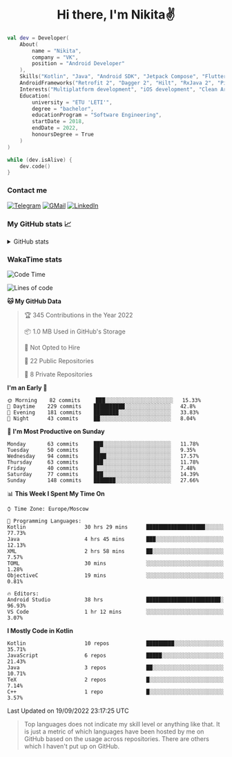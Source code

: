 <h1 align="center">
Hi there, I'm Nikita✌️
</h1>

```kotlin
val dev = Developer(
    About(
        name = "Nikita",
        company = "VK",
        position = "Android Developer"
    ),
    Skills("Kotlin", "Java", "Android SDK", "Jetpack Compose", "Flutter", "KMM"),
    AndroidFrameworks("Retrofit 2", "Dagger 2", "Hilt", "RxJava 2", "Picasso", "Kotlin Coroutines"),
    Interests("Multiplatform development", "iOS development", "Clean Architecture"),
    Education(
        university = "ETU 'LETI'",
        degree = "bachelor",
        educationProgram = "Software Engineering",
        startDate = 2018,
        endDate = 2022,
        honoursDegree = True
    )
)

while (dev.isAlive) {
    dev.code()
}
```

### Contact me

[![Telegram](https://img.shields.io/badge/Telegram-white?style=for-the-badge&logo=telegram&logoColor=29e9ea)](https://t.me/po4yka)
[![GMail](https://img.shields.io/badge/Gmail-white?style=for-the-badge&logo=gmail&logoColor=d14836)](mailto:pochaev.nik@gmail.com)
[![LinkedIn](https://img.shields.io/badge/linkedin%20-white.svg?&style=for-the-badge&logo=linkedin&logoColor=%230077B5)](https://www.linkedin.com/in/nikita-pochaev-415b5a1a1)

### My GitHub stats 📈

<details>
  <summary>GitHub stats</summary>
  <p align="center">
    <img src="https://github-readme-stats.vercel.app/api?username=po4yka&show_icons=true&theme=dark" />
  </p>
</details>

### WakaTime stats

<!--START_SECTION:waka-->
![Code Time](http://img.shields.io/badge/Code%20Time-3%2C154%20hrs%203%20mins-blue)

![Lines of code](https://img.shields.io/badge/From%20Hello%20World%20I%27ve%20Written-1%20Million%20lines%20of%20code-blue)

**🐱 My GitHub Data** 

> 🏆 345 Contributions in the Year 2022
 > 
> 📦 1.0 MB Used in GitHub's Storage 
 > 
> 🚫 Not Opted to Hire
 > 
> 📜 22 Public Repositories 
 > 
> 🔑 8 Private Repositories  
 > 
**I'm an Early 🐤** 

```text
🌞 Morning    82 commits     ███░░░░░░░░░░░░░░░░░░░░░░   15.33% 
🌆 Daytime    229 commits    ██████████░░░░░░░░░░░░░░░   42.8% 
🌃 Evening    181 commits    ████████░░░░░░░░░░░░░░░░░   33.83% 
🌙 Night      43 commits     ██░░░░░░░░░░░░░░░░░░░░░░░   8.04%

```
📅 **I'm Most Productive on Sunday** 

```text
Monday       63 commits     ███░░░░░░░░░░░░░░░░░░░░░░   11.78% 
Tuesday      50 commits     ██░░░░░░░░░░░░░░░░░░░░░░░   9.35% 
Wednesday    94 commits     ████░░░░░░░░░░░░░░░░░░░░░   17.57% 
Thursday     63 commits     ███░░░░░░░░░░░░░░░░░░░░░░   11.78% 
Friday       40 commits     █░░░░░░░░░░░░░░░░░░░░░░░░   7.48% 
Saturday     77 commits     ███░░░░░░░░░░░░░░░░░░░░░░   14.39% 
Sunday       148 commits    ███████░░░░░░░░░░░░░░░░░░   27.66%

```


📊 **This Week I Spent My Time On** 

```text
⌚︎ Time Zone: Europe/Moscow

💬 Programming Languages: 
Kotlin                   30 hrs 29 mins      ███████████████████░░░░░░   77.73% 
Java                     4 hrs 45 mins       ███░░░░░░░░░░░░░░░░░░░░░░   12.13% 
XML                      2 hrs 58 mins       ██░░░░░░░░░░░░░░░░░░░░░░░   7.57% 
TOML                     30 mins             ░░░░░░░░░░░░░░░░░░░░░░░░░   1.28% 
ObjectiveC               19 mins             ░░░░░░░░░░░░░░░░░░░░░░░░░   0.81%

🔥 Editors: 
Android Studio           38 hrs              ████████████████████████░   96.93% 
VS Code                  1 hr 12 mins        ░░░░░░░░░░░░░░░░░░░░░░░░░   3.07%

```

**I Mostly Code in Kotlin** 

```text
Kotlin                   10 repos            █████████░░░░░░░░░░░░░░░░   35.71% 
JavaScript               6 repos             █████░░░░░░░░░░░░░░░░░░░░   21.43% 
Java                     3 repos             ██░░░░░░░░░░░░░░░░░░░░░░░   10.71% 
TeX                      2 repos             █░░░░░░░░░░░░░░░░░░░░░░░░   7.14% 
C++                      1 repo              █░░░░░░░░░░░░░░░░░░░░░░░░   3.57%

```



 Last Updated on 19/09/2022 23:17:25 UTC
<!--END_SECTION:waka-->

> Top languages does not indicate my skill level or anything like that. It is just a metric of which languages have been hosted by me on GitHub based on the usage across repositories. There are others which I haven't put up on GitHub.
